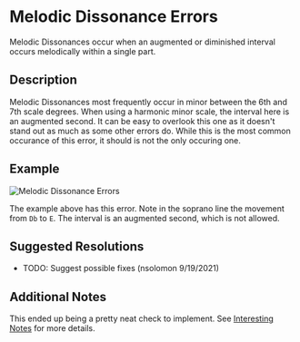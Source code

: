 # Melodic Dissonance Errors
Melodic Dissonances occur when an augmented or diminished interval occurs melodically within a single part.

## Description
Melodic Dissonances most frequently occur in minor between the 6th and 7th scale degrees. When using a harmonic minor scale, the interval here is an augmented second. It can be easy to overlook this one as it doesn't stand out as much as some other errors do. While this is the most common occurance of this error, it should is not the only occuring one.

## Example
![Melodic Dissonance Errors](MelodicDissonanceExample.PNG)

The example above has this error. Note in the soprano line the movement from `Db` to `E`. The interval is an augmented second, which is not allowed.

## Suggested Resolutions
- TODO: Suggest possible fixes (nsolomon 9/19/2021)

## Additional Notes
This ended up being a pretty neat check to implement. See [Interesting Notes](#InterestingNotes) for more details.
